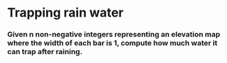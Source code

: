 # Trapping rain water

### Given n non-negative integers representing an elevation map where the width of each bar is 1, compute how much water it can trap after raining.

```

```